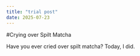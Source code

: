 ```yaml
---
title: "trial post"
date: 2025-07-23
---
```


#Crying over Spilt Matcha

Have you ever cried over spilt matcha? Today, I did.
